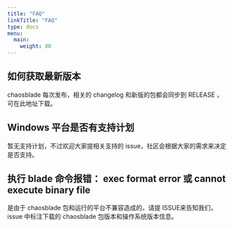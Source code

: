 ```yaml
---
title: "FAQ"
linkTitle: "FAQ"
type: docs
menu:
  main:
    weight: 80
---
```


## 如何获取最新版本
chaosblade 每次发布，相关的 changelog 和新版的包都会同步到 RELEASE ，可在此地址下载。

## Windows 平台是否有支持计划
暂无支持计划，不过欢迎大家提相关支持的 issue，社区会根据大家的需求来决定是否支持。

## 执行 blade 命令报错： exec format error 或 cannot execute binary file
是由于 chaosblade 包和运行的平台不兼容造成的，请提 ISSUE来告知我们，issue 中标注下载的 chaosblade 包版本和操作系统版本信息。